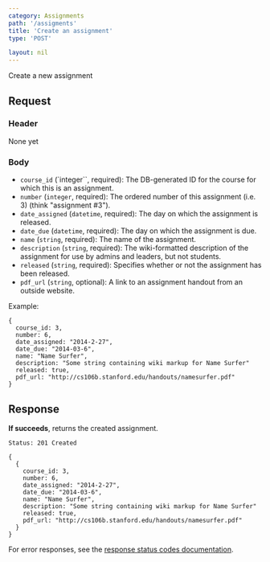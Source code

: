 ```yaml
---
category: Assignments
path: '/assigments'
title: 'Create an assignment'
type: 'POST'

layout: nil
---
```


Create a new assignment

## Request

### Header
None yet

### Body
* `course_id` (`integer``, required): The DB-generated ID for the course for
  which this is an assignment.
* `number` (`integer`, required): The ordered number of this assignment (i.e.
  3) (think "assignment #3").
* `date_assigned` (`datetime`, required): The day on which the assignment is
  released.
* `date_due` (`datetime`, required): The day on which the assignment is due.
* `name` (`string`, required): The name of the assignment.
* `description` (`string`, required): The wiki-formatted description of the
  assignment for use by admins and leaders, but not students.
* `released` (`string`, required): Specifies whether or not the assignment has
  been released.
* `pdf_url` (`string`, optional): A link to an assignment handout from an
  outside website.

Example:

```
{
  course_id: 3,
  number: 6,
  date_assigned: "2014-2-27",
  date_due: "2014-03-6",
  name: "Name Surfer",
  description: "Some string containing wiki markup for Name Surfer"
  released: true,
  pdf_url: "http://cs106b.stanford.edu/handouts/namesurfer.pdf"
}
```

## Response

**If succeeds**, returns the created assignment.

```Status: 201 Created```
```
{
  {
    course_id: 3,
    number: 6,
    date_assigned: "2014-2-27",
    date_due: "2014-03-6",
    name: "Name Surfer",
    description: "Some string containing wiki markup for Name Surfer"
    released: true,
    pdf_url: "http://cs106b.stanford.edu/handouts/namesurfer.pdf"
  }
}
```

For error responses, see the [response status codes documentation](#response-status-codes).
